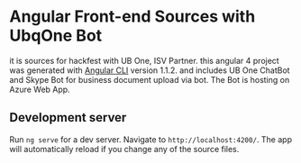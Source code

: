 # Angular Front-end Sources with UbqOne Bot

it is sources for hackfest with UB One, ISV Partner.
this angular 4 project was generated with [Angular CLI](https://github.com/angular/angular-cli) version 1.1.2.
and includes UB One ChatBot and Skype Bot for business document upload via bot.
The Bot is hosting on Azure Web App.

## Development server

Run `ng serve` for a dev server. 
Navigate to `http://localhost:4200/`. 
The app will automatically reload if you change any of the source files.

